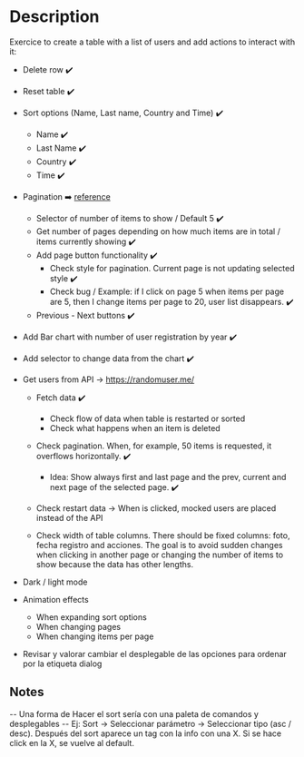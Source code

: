 # Description

Exercice to create a table with a list of users and add actions to interact with it:

- Delete row ✔️
- Reset table ✔️
- Sort options (Name, Last name, Country and Time) ✔️

  - Name ✔️
  - Last Name ✔️
  - Country ✔️
  - Time ✔️

- Pagination ➡️ [reference](https://imgs.search.brave.com/12YZCOeH0v4NLq_hLF-xebqLbJoi7GeP2hZN0xYnSeI/rs:fit:860:0:0/g:ce/aHR0cHM6Ly9wdWJs/aWMtaW1hZ2VzLmlu/dGVyYWN0aW9uLWRl/c2lnbi5vcmcvdGFn/cy90ZC1wYWdpbmF0/aW9uLTAzLnBuZw)

  - Selector of number of items to show / Default 5 ✔️
  - Get number of pages depending on how much items are in total / items currently showing ✔️
  - Add page button functionality ✔️
    - Check style for pagination. Current page is not updating selected style ✔️
    - Check bug / Example: if I click on page 5 when items per page are 5, then I change items per page to 20, user list disappears. ✔️
  - Previous - Next buttons ✔️

- Add Bar chart with number of user registration by year ✔️
- Add selector to change data from the chart ✔️

- Get users from API -> https://randomuser.me/

  - Fetch data ✔️
    - Check flow of data when table is restarted or sorted
    - Check what happens when an item is deleted
  - Check pagination. When, for example, 50 items is requested, it overflows horizontally. ✔️

    - Idea: Show always first and last page and the prev, current and next page of the selected page. ✔️

  - Check restart data -> When is clicked, mocked users are placed instead of the API
  - Check width of table columns. There should be fixed columns: foto, fecha registro and acciones. The goal is to avoid sudden changes when clicking in another page or changing the number of items to show because the data has other lengths.

- Dark / light mode

- Animation effects

  - When expanding sort options
  - When changing pages
  - When changing items per page

- Revisar y valorar cambiar el desplegable de las opciones para ordenar por la etiqueta dialog

## Notes

-- Una forma de Hacer el sort sería con una paleta de comandos y desplegables
-- Ej: Sort -> Seleccionar parámetro -> Seleccionar tipo (asc / desc). Después del sort aparece un tag con la info con una X. Si se hace click en la X, se vuelve al default.
